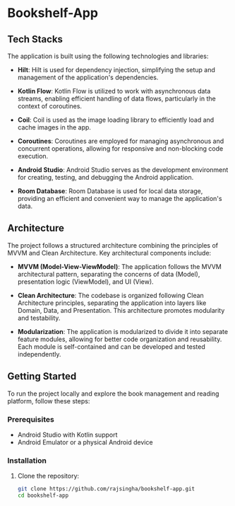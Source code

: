 # Bookshelf-App

## Tech Stacks

The application is built using the following technologies and libraries:

- **Hilt**: Hilt is used for dependency injection, simplifying the setup and management of the application's dependencies.

- **Kotlin Flow**: Kotlin Flow is utilized to work with asynchronous data streams, enabling efficient handling of data flows, particularly in the context of coroutines.

- **Coil**: Coil is used as the image loading library to efficiently load and cache images in the app.

- **Coroutines**: Coroutines are employed for managing asynchronous and concurrent operations, allowing for responsive and non-blocking code execution.

- **Android Studio**: Android Studio serves as the development environment for creating, testing, and debugging the Android application.

- **Room Database**: Room Database is used for local data storage, providing an efficient and convenient way to manage the application's data.

## Architecture

The project follows a structured architecture combining the principles of MVVM and Clean Architecture. Key architectural components include:

- **MVVM (Model-View-ViewModel)**: The application follows the MVVM architectural pattern, separating the concerns of data (Model), presentation logic (ViewModel), and UI (View).

- **Clean Architecture**: The codebase is organized following Clean Architecture principles, separating the application into layers like Domain, Data, and Presentation. This architecture promotes modularity and testability.

- **Modularization**: The application is modularized to divide it into separate feature modules, allowing for better code organization and reusability. Each module is self-contained and can be developed and tested independently.

## Getting Started

To run the project locally and explore the book management and reading platform, follow these steps:

### Prerequisites

- Android Studio with Kotlin support
- Android Emulator or a physical Android device

### Installation

1. Clone the repository:

   ```bash
   git clone https://github.com/rajsingha/bookshelf-app.git
   cd bookshelf-app
